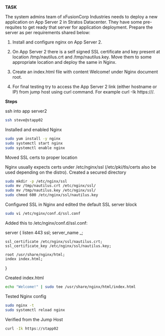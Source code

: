 **TASK**

The system admins team of xFusionCorp Industries needs to deploy a new application on App Server 2 in Stratos Datacenter. They have some pre-requites to get ready that server for application deployment. Prepare the server as per requirements shared below: 

1. Install and configure nginx on App Server 2. 

2. On App Server 2 there is a self signed SSL certificate and key present at location /tmp/nautilus.crt and /tmp/nautilus.key. Move them to some appropriate location and deploy the same in Nginx. 

3. Create an index.html file with content Welcome! under Nginx document root. 

4. For final testing try to access the App Server 2 link (either hostname or IP) from jump host using curl command. For example curl -Ik https://<app-server-ip>/.

**Steps**

ssh into app server2

```bash
ssh steve@stapp02
```

Installed and enabled Nginx

```bash
sudo yum install -y nginx  
sudo systemctl start nginx
sudo systemctl enable nginx
```

Moved SSL certs to proper location

Nginx usually expects certs under /etc/nginx/ssl (/etc/pki/tls/certs also be used depending on the distro). Created a secured directory

```bash
sudo mkdir -p /etc/nginx/ssl
sudo mv /tmp/nautilus.crt /etc/nginx/ssl/
sudo mv /tmp/nautilus.key /etc/nginx/ssl/
sudo chmod 600 /etc/nginx/ssl/nautilus.key
```

Configured SSL in Nginx and edited the default SSL server block

```bash
sudo vi /etc/nginx/conf.d/ssl.conf
```

Added this to /etc/nginx/conf.d/ssl.conf:

server {
    listen 443 ssl;
    server_name _;

    ssl_certificate /etc/nginx/ssl/nautilus.crt;
    ssl_certificate_key /etc/nginx/ssl/nautilus.key;

    root /usr/share/nginx/html;
    index index.html;
}


Created index.html

```bash
echo "Welcome!" | sudo tee /usr/share/nginx/html/index.html
```
Tested Nginx config

```bash
sudo nginx -t
sudo systemctl reload nginx
```
Verified from the Jump Host

```bash
curl -Ik https://stapp02
```
